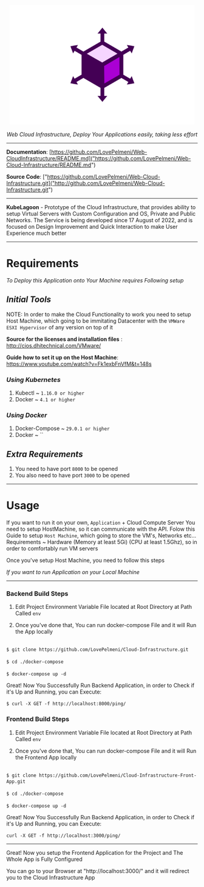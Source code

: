<p align="center">
  <a href="https://github.com/LovePelmeni/Infrastructure.git"><img src="./logo/logos.png" alt="Infrastructure"></a>
</p>

<p align="center">
    <em>Web Cloud Infrastructure, Deploy Your Applications easily, taking less effort</em>
</p>


---

**Documentation**: [https://github.com/LovePelmeni/Web-CloudInfrastructure/README.md]("https://github.com/LovePelmeni/Web-Cloud-Infrastructure/README.md")

**Source Code**: ["https://github.com/LovePelmeni/Web-Cloud-Infrastructure.git]("http://github.com/LovePelmeni/Web-Cloud-Infrastructure.git")


--- 

 **KubeLagoon** - Prototype of the Cloud Infrastructure, that provides ability to setup Virtual Servers with Custom Configuration and OS, Private and Public Networks.
The Service is being developed since 17 August of 2022, and is focused on Design Improvement and Quick Interaction to make User Experience much better

--- 

# Requirements  

*To Deploy this Application onto Your Machine requires Following setup*


## *Initial Tools* 

NOTE: In order to make the Cloud Functionality to work you need to setup 
Host Machine, which going to be immitating Datacenter with the `VMWare ESXI Hypervisor` of any version on top of it

**Source for the licenses and installation files** : http://cios.dhitechnical.com/VMware/


**Guide how to set it up on the Host Machine**: https://www.youtube.com/watch?v=Fk1exbFnVfM&t=148s


### *Using Kubernetes*

1. Kubectl ~ `1.16.0 or higher`
2. Docker ~ `4.1 or higher`


### *Using Docker* 

1. Docker-Compose ~ `29.0.1 or higher`
2. Docker ~ ``

## *Extra Requirements* 

1. You need to have port `8000` to be opened 
2. You also need to have port `3000` to be opened

--- 

# Usage 

If you want to run it on your own, `Application` + Cloud Compute Server 
You need to setup HostMachine, so it can communicate with the API. 
Folow this Guide to setup `Host Machine`, which going to store the VM's, Networks etc... 
Requirements ~ Hardware (Memory at least 5Gi) (CPU at least 1.5Ghz), so in order to comfortably run VM servers

Once you've setup Host Machine, you need to follow this steps 

*If you want to run Application on your Local Machine* 


---

### Backend Build Steps 

1. Edit Project Environment Variable File located at Root Directory at Path Called `env`

2. Once you've done that, You can run docker-compose File and it will Run the App locally

```console

$ git clone https://github.com/LovePelmeni/Cloud-Infrastructure.git 

$ cd ./docker-compose 

$ docker-compose up -d

```

Great! Now You Successfully Run Backend Application, in order to Check if it's Up and Running, you can Execute: 

```commandline
$ curl -X GET -f http://localhost:8000/ping/
```


### Frontend Build Steps 

1. Edit Project Environment Variable File located at Root Directory at Path Called `env`

2. Once you've done that, You can run docker-compose File and it will Run the Frontend App locally 
```console

$ git clone https://github.com/LovePelmeni/Cloud-Infrastructure-Front-App.git 

$ cd ./docker-compose 

$ docker-compose up -d

```

Great! Now You Successfully Run Backend Application, in order to Check if it's Up and Running, you can Execute: 

```commandline
curl -X GET -f http://localhost:3000/ping/
```

--- 

Great! Now you setup the Frontend Application for the Project and The Whole App is Fully Configured 

You can go to your Browser at "http://localhost:3000/" and it will redirect you to the Cloud Infrastructure App 


